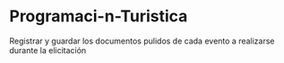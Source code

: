 # Programaci-n-Turistica
Registrar y guardar los documentos pulidos de cada evento a realizarse durante la elicitación
